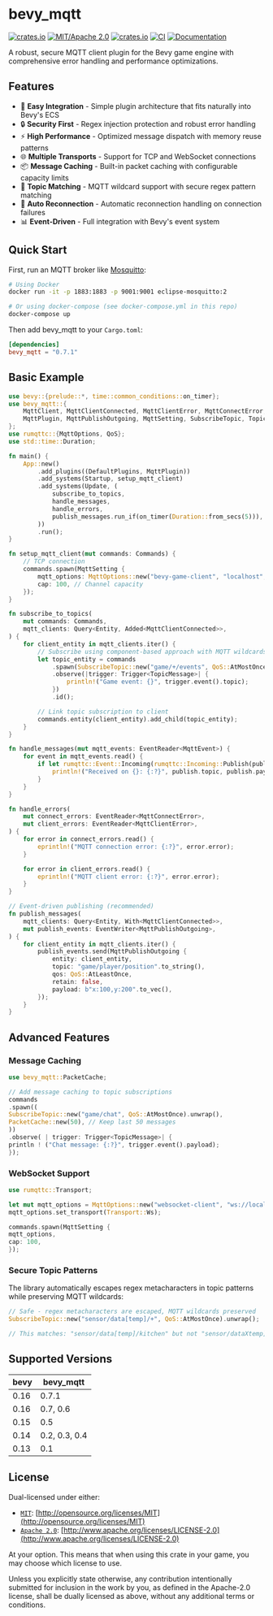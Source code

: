 # bevy_mqtt

[![crates.io](https://img.shields.io/crates/v/bevy_mqtt)](https://crates.io/crates/bevy_mqtt)
[![MIT/Apache 2.0](https://img.shields.io/badge/license-MIT%2FApache-blue.svg)](https://github.com/Seldom-SE/seldom_pixel#license)
[![crates.io](https://img.shields.io/crates/d/bevy_mqtt)](https://crates.io/crates/bevy_mqtt)
[![CI](https://github.com/foxzool/bevy_mqtt/workflows/CI/badge.svg)](https://github.com/foxzool/bevy_mqtt/actions)
[![Documentation](https://docs.rs/bevy_mqtt/badge.svg)](https://docs.rs/bevy_mqtt)

A robust, secure MQTT client plugin for the Bevy game engine with comprehensive error handling and performance
optimizations.

## Features

- 🔌 **Easy Integration** - Simple plugin architecture that fits naturally into Bevy's ECS
- 🔒 **Security First** - Regex injection protection and robust error handling
- ⚡ **High Performance** - Optimized message dispatch with memory reuse patterns
- 🌐 **Multiple Transports** - Support for TCP and WebSocket connections
- 📦 **Message Caching** - Built-in packet caching with configurable capacity limits
- 🎯 **Topic Matching** - MQTT wildcard support with secure regex pattern matching
- 🔄 **Auto Reconnection** - Automatic reconnection handling on connection failures
- 📊 **Event-Driven** - Full integration with Bevy's event system

## Quick Start

First, run an MQTT broker like [Mosquitto](https://mosquitto.org/):

```bash
# Using Docker
docker run -it -p 1883:1883 -p 9001:9001 eclipse-mosquitto:2

# Or using docker-compose (see docker-compose.yml in this repo)
docker-compose up
```

Then add bevy_mqtt to your `Cargo.toml`:

```toml
[dependencies]
bevy_mqtt = "0.7.1"
```

## Basic Example

```rust
use bevy::{prelude::*, time::common_conditions::on_timer};
use bevy_mqtt::{
    MqttClient, MqttClientConnected, MqttClientError, MqttConnectError, MqttEvent,
    MqttPlugin, MqttPublishOutgoing, MqttSetting, SubscribeTopic, TopicMessage,
};
use rumqttc::{MqttOptions, QoS};
use std::time::Duration;

fn main() {
    App::new()
        .add_plugins((DefaultPlugins, MqttPlugin))
        .add_systems(Startup, setup_mqtt_client)
        .add_systems(Update, (
            subscribe_to_topics,
            handle_messages,
            handle_errors,
            publish_messages.run_if(on_timer(Duration::from_secs(5))),
        ))
        .run();
}

fn setup_mqtt_client(mut commands: Commands) {
    // TCP connection
    commands.spawn(MqttSetting {
        mqtt_options: MqttOptions::new("bevy-game-client", "localhost", 1883),
        cap: 100, // Channel capacity
    });
}

fn subscribe_to_topics(
    mut commands: Commands,
    mqtt_clients: Query<Entity, Added<MqttClientConnected>>,
) {
    for client_entity in mqtt_clients.iter() {
        // Subscribe using component-based approach with MQTT wildcards
        let topic_entity = commands
            .spawn(SubscribeTopic::new("game/+/events", QoS::AtMostOnce).unwrap())
            .observe(|trigger: Trigger<TopicMessage>| {
                println!("Game event: {}", trigger.event().topic);
            })
            .id();

        // Link topic subscription to client
        commands.entity(client_entity).add_child(topic_entity);
    }
}

fn handle_messages(mut mqtt_events: EventReader<MqttEvent>) {
    for event in mqtt_events.read() {
        if let rumqttc::Event::Incoming(rumqttc::Incoming::Publish(publish)) = &event.event {
            println!("Received on {}: {:?}", publish.topic, publish.payload);
        }
    }
}

fn handle_errors(
    mut connect_errors: EventReader<MqttConnectError>,
    mut client_errors: EventReader<MqttClientError>,
) {
    for error in connect_errors.read() {
        eprintln!("MQTT connection error: {:?}", error.error);
    }

    for error in client_errors.read() {
        eprintln!("MQTT client error: {:?}", error.error);
    }
}

// Event-driven publishing (recommended)
fn publish_messages(
    mqtt_clients: Query<Entity, With<MqttClientConnected>>,
    mut publish_events: EventWriter<MqttPublishOutgoing>,
) {
    for client_entity in mqtt_clients.iter() {
        publish_events.send(MqttPublishOutgoing {
            entity: client_entity,
            topic: "game/player/position".to_string(),
            qos: QoS::AtLeastOnce,
            retain: false,
            payload: b"x:100,y:200".to_vec(),
        });
    }
}
```

## Advanced Features

### Message Caching

```rust
use bevy_mqtt::PacketCache;

// Add message caching to topic subscriptions
commands
.spawn((
SubscribeTopic::new("game/chat", QoS::AtMostOnce).unwrap(),
PacketCache::new(50), // Keep last 50 messages
))
.observe( | trigger: Trigger<TopicMessage>| {
println ! ("Chat message: {:?}", trigger.event().payload);
});
```

### WebSocket Support

```rust
use rumqttc::Transport;

let mut mqtt_options = MqttOptions::new("websocket-client", "ws://localhost:9001", 9001);
mqtt_options.set_transport(Transport::Ws);

commands.spawn(MqttSetting {
mqtt_options,
cap: 100,
});
```

### Secure Topic Patterns

The library automatically escapes regex metacharacters in topic patterns while preserving MQTT wildcards:

```rust
// Safe - regex metacharacters are escaped, MQTT wildcards preserved
SubscribeTopic::new("sensor/data[temp]/+", QoS::AtMostOnce).unwrap();

// This matches: "sensor/data[temp]/kitchen" but not "sensor/dataXtemp]/kitchen"
```

## Supported Versions

| bevy | bevy_mqtt     |
|------|---------------|
| 0.16 | 0.7.1         |
| 0.16 | 0.7, 0.6      |
| 0.15 | 0.5           |
| 0.14 | 0.2, 0.3, 0.4 |
| 0.13 | 0.1           |

## License

Dual-licensed under either:

- [`MIT`](LICENSE-MIT): [http://opensource.org/licenses/MIT](http://opensource.org/licenses/MIT)
- [
  `Apache 2.0`](LICENSE-APACHE): [http://www.apache.org/licenses/LICENSE-2.0](http://www.apache.org/licenses/LICENSE-2.0)

At your option. This means that when using this crate in your game, you may choose which license to use.

Unless you explicitly state otherwise, any contribution intentionally submitted for inclusion in the work by you, as
defined in the Apache-2.0 license, shall be dually licensed as above, without any additional terms or conditions.
